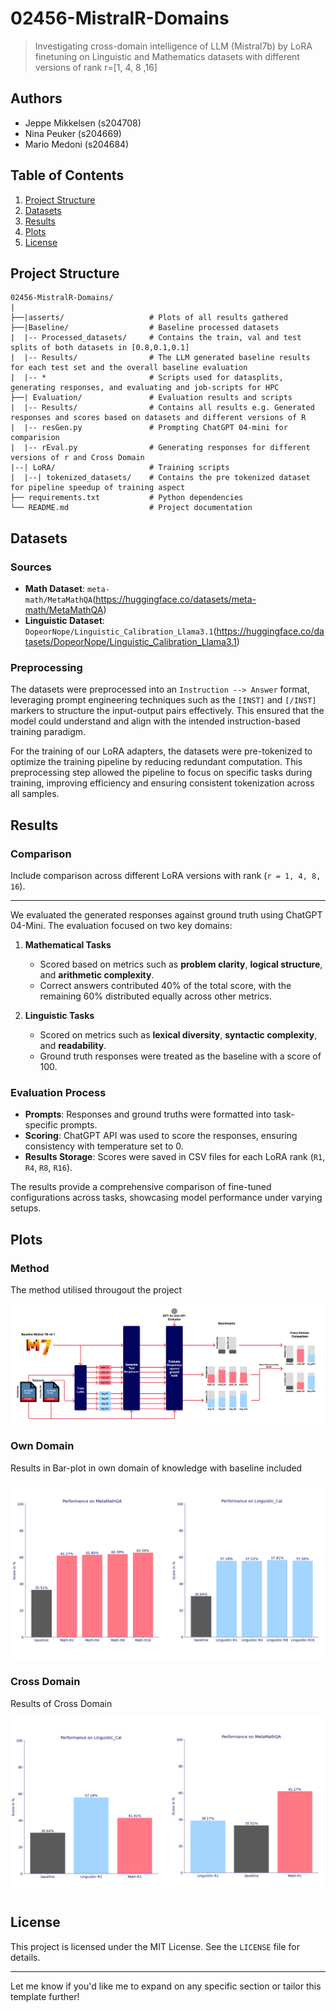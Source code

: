 # **02456-MistralR-Domains**  
> Investigating cross-domain intelligence of LLM (Mistral7b) by LoRA finetuning on Linguistic and Mathematics datasets with different versions of rank r=[1, 4, 8 ,16]

## **Authors**
- Jeppe Mikkelsen (s204708)
- Nina Peuker (s204669)
- Mario Medoni (s204684)


## **Table of Contents**   
1. [Project Structure](#project-structure)  
2. [Datasets](#datasets)  
3. [Results](#results)
4. [Plots](#plots) 
5.  [License](#license)  

## **Project Structure**  
```
02456-MistralR-Domains/  
|
├──|asserts/                   # Plots of all results gathered  
├──|Baseline/                  # Baseline processed datasets  
|  |-- Processed_datasets/     # Contains the train, val and test splits of both datasets in [0.8,0.1,0.1]
|  |-- Results/                # The LLM generated baseline results for each test set and the overall baseline evaluation
|  |-- *                       # Scripts used for datasplits, generating responses, and evaluating and job-scripts for HPC
├──| Evaluation/               # Evaluation results and scripts  
|  |-- Results/                # Contains all results e.g. Generated responses and scores based on datasets and different versions of R 
|  |-- resGen.py               # Prompting ChatGPT 04-mini for comparision
|  |-- rEval.py                # Generating responses for different versions of r and Cross Domain
|--| LoRA/                     # Training scripts
|  |--| tokenized_datasets/    # Contains the pre tokenized dataset for pipeline speedup of training aspect
├── requirements.txt           # Python dependencies
└── README.md                  # Project documentation  
```  

## **Datasets**  
### Sources  
- **Math Dataset**: `meta-math/MetaMathQA`(https://huggingface.co/datasets/meta-math/MetaMathQA)
- **Linguistic Dataset**: `DopeorNope/Linguistic_Calibration_Llama3.1`(https://huggingface.co/datasets/DopeorNope/Linguistic_Calibration_Llama3.1)

### Preprocessing  

The datasets were preprocessed into an `Instruction --> Answer` format, leveraging prompt engineering techniques such as the `[INST]` and `[/INST]` markers to structure the input-output pairs effectively. This ensured that the model could understand and align with the intended instruction-based training paradigm.  

For the training of our LoRA adapters, the datasets were pre-tokenized to optimize the training pipeline by reducing redundant computation. This preprocessing step allowed the pipeline to focus on specific tasks during training, improving efficiency and ensuring consistent tokenization across all samples.  

## **Results**  
### Comparison  
Include comparison across different LoRA versions with rank (`r = 1, 4, 8, 16`).

---
We evaluated the generated responses against ground truth using ChatGPT 04-Mini. The evaluation focused on two key domains:  

1. **Mathematical Tasks**  
   - Scored based on metrics such as **problem clarity**, **logical structure**, and **arithmetic complexity**.  
   - Correct answers contributed 40% of the total score, with the remaining 60% distributed equally across other metrics.  

2. **Linguistic Tasks**  
   - Scored on metrics such as **lexical diversity**, **syntactic complexity**, and **readability**.  
   - Ground truth responses were treated as the baseline with a score of 100.

### **Evaluation Process**  
- **Prompts**: Responses and ground truths were formatted into task-specific prompts.  
- **Scoring**: ChatGPT API was used to score the responses, ensuring consistency with temperature set to 0.  
- **Results Storage**: Scores were saved in CSV files for each LoRA rank (`R1`, `R4`, `R8`, `R16`).  

The results provide a comprehensive comparison of fine-tuned configurations across tasks, showcasing model performance under varying setups.


## **Plots**

### Method
The method utilised througout the project

![Method](/assets/Method.png)


### Own Domain
Results in Bar-plot in own domain of knowledge with baseline included

![Own Domain](/assets/Own_Domain.png)

### Cross Domain
Results of Cross Domain

![Cross Domain](/assets/Cross_Domain.png)



## **License**  
This project is licensed under the MIT License. See the `LICENSE` file for details.  

---  

Let me know if you'd like me to expand on any specific section or tailor this template further!
